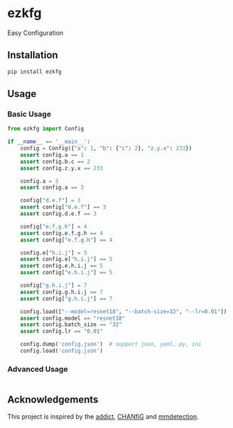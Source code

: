 # ezkfg

Easy Configuration

## Installation

```bash
pip install ezkfg
```

## Usage

### Basic Usage

```python
from ezkfg import Config

if __name__ == '__main__':
    config = Config({"a": 1, "b": {"c": 2}, "z.y.x": 233})
    assert config.a == 1
    assert config.b.c == 2
    assert config.z.y.x == 233

    config.a = 3
    assert config.a == 3

    config["d.e.f"] = 3
    assert config["d.e.f"] == 3
    assert config.d.e.f == 3

    config["e.f.g.h"] = 4
    assert config.e.f.g.h == 4
    assert config["e.f.g.h"] == 4

    config.e["h.i.j"] = 5
    assert config.e["h.i.j"] == 5
    assert config.e.h.i.j == 5
    assert config["e.h.i.j"] == 5

    config["g.h.i.j"] = 7
    assert config.g.h.i.j == 7
    assert config["g.h.i.j"] == 7

    config.load(["--model=resnet18", "--batch-size=32", "--lr=0.01"])
    assert config.model == "resnet18"
    assert config.batch_size == "32"
    assert config.lr == "0.01"

    config.dump('config.json')  # support json, yaml, py, ini
    config.load('config.json')
```

### Advanced Usage

```python

```

## Acknowledgements

This project is inspired by the [addict](https://github.com/mewwts/addict), [CHANfiG](https://github.com/ZhiyuanChen/CHANfiG) and [mmdetection](https://github.com/open-mmlab/mmdetection).
